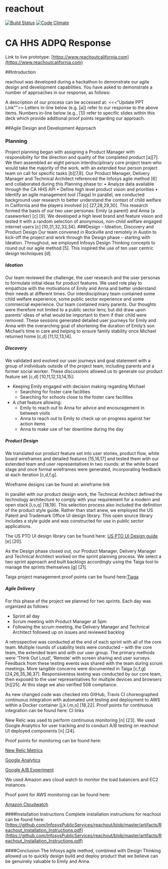 # reachout

[![Build Status](https://travis-ci.org/InfosysPublicServices/reachout.svg?branch=master)](https://travis-ci.org/InfosysPublicServices/reachout)
[![Code Climate](https://codeclimate.com/github/InfosysPublicServices/reachout/badges/gpa.svg)](https://codeclimate.com/github/InfosysPublicServices/reachout)

# CA HHS ADPQ Response
Link to live prototype: [https://www.reachoutcalifornia.com](https://www.reachoutcalifornia.com)

##Introduction 

reachout was developed during a hackathon to demonstrate our agile design and development capabilities.
You have asked to demonstrate a number of approaches in our response, as follows:


A description of our process can be accessed at: <<<"Update PPT Link"">>
Letters in-line below (e.g. [a]) refer to our response to the above items. Numbers in-line below (e.g., [1]) refer to specific slides within this deck which provide additional proof points regarding our approach.

##Agile Design and Development Approach

### Planning
Project planning began with assigning a Product Manager with responsibility for the direction and quality of the completed product [a][7]. We then assembled an eight person interdisciplinary core project team who would take the majority of the work, with an extended four person project team on call for specific tasks [b][7,8]. Our Product Manager, Delivery Manager and Technical Architect referenced the Infosys agile method [6] and collaborated during this Planning phase to:
•	Analyze data available through the CA HHS API
•	Define high level product vision and priorities
•	Identify an agile management tool (Taiga)
In parallel, we conducted background user research to better understand the context of child welfare in California and the players involved [c] [27,28,29,30]. This research formed the basis of our two user personas: Emily (a parent) and Anna (a caseworker) [c] [9].
We developed a high level brand and feature vision and tested it with a random selection of anonymous, non-child welfare engaged internet users [c] [10,31,32,33,34].
###Design – Ideation, Discovery and Product Design
Our team convened in Rockville and remotely in Austin to kick-off the project and work through the Design phase – starting with Ideation.
Throughout, we employed Infosys Design Thinking concepts to round out our agile method [5]. This inspired the use of ten user centric design techniques [d].
##### Ideation
Our team reviewed the challenge, the user research and the user personas to formulate initial ideas for product features. We used role play to empathize with the motivations of Emily and Anna and better understand their needs at different times.
Our interdisciplinary team contained some child welfare experience, some public sector experience and some commercial experience. Our team contained many parents. Our thoughts were therefore not limited to a public sector lens; but did draw upon parents’ ideas of what would be important to them if their child were removed.
These sessions generated detailed user journeys for Emily and Anna with the overarching goal of shortening the duration of Emily’s son Michael’s time in care and helping to ensure family stability once Michael returned home [c,d] [11,12,13,14].
##### Discovery
We validated and evolved our user journeys and goal statement with a group of individuals outside of the project team, including parents and a former social worker. These discussions allowed us to generate our product feature set [c,d] [10,11,12,13,14,15]:

* Keeping Emily engaged with decision making regarding Michael
	* 	Searching for foster care facilities
	* 	Searching for schools close to the foster care facilities
* A chat feature allowing:
	* 	Emily to reach out to Anna for advice and encouragement in between visits
	* 	Anna to reach out to Emily to check up on progress against her action items
	* 	Anna to make use of her downtime during the day

##### Product Design
We translated our product feature set into user stories, product flow, white board wireframes and detailed features [15,16,17] and tested them with our extended team and user representatives in two rounds: at the white board stage and once formal wireframes were generated, incorporating feedback at each iteration [c,d,f,g].

Wireframe designs can be found at: wireframe link


In parallel with our product design work, the Technical Architect defined the technology architecture to comply with your requirement for a modern and open stack [i,o,q] [18,19].
This selection process also included the definition of the product style guide. Rather than start anew, we employed the US Patent and Trademark Office UI design library. This open source library includes a style guide and was constructed for use in public sector applications.

The US PTO UI design library can be found here: [US PTO UI Design guide](https://uspto.github.io/designpatterns/index.html) [e] [20].

As the Design phase closed out, our Product Manager, Delivery Manager and Technical Architect worked on the sprint planning process. We select a two sprint approach and built backlogs accordingly using the Taiga tool to manage the sprints themselves [g] [21].


Taiga project management proof points can be found here:[Tiaga](https://tree.taiga.io/project/smutalik-cmas/)

##### Agile Delivery
For this phase of the project we planned for two sprints. Each day was organized as follows:


* Sprint all day
* Scrum meeting with Product Manager at 5pm
* Following the scrum meeting, the Delivery Manager and Technical Architect followed up on issues and reviewed backlog


A retrospective was conducted at the end of each sprint with all of the core team.
Multiple rounds of usability tests were conducted – with the core team, the extended team and with our user group. The primary methods were ‘Think Out Loud’, ‘Remote’ with screen sharing and user surveys. Feedback from these testing events was shared with the team during scrum meetings. More tangible concerns were documented in Taiga [c,f,g] [24,26,35,36,37].
Responsiveness testing was conducted by our core team, then exposed to the user representatives for multiple devices and browsers [h][25]. At this stage we also verified 508 compliance.

As new changed code was checked into GitHub, Travis CI choreographed continuous integration with automated unit testing and deployment to AWS within a Docker container [j,k.l,m,o] [18,22].
Proof points for continuous integration can be found here: CI links


New Relic was used to perform continuous monitoring [n] [23]. 
We used Google Analytics for user tracking and to conduct A/B testing on reachout UI deployed components [n] [24].

Proof points for monitoring can be found here: 

[New Relic Metrics](https://github.com/InfosysPublicServices/reachout/blob/master/artifacts/newRelic_Metrics.pdf)

[Google Analytics](https://github.com/InfosysPublicServices/reachout/blob/master/artifacts/googleAnalytics_WebAnalytics.pdf)

[Google A/B Experiment](https://github.com/InfosysPublicServices/reachout/blob/master/artifacts/Google%20Analytics%20A-B%20Testing.pdf)

We used Amazon aws cloud watch to monitor the load balancers and EC2 instances.

Proof point for AWS monitoring can be found here:

[Amazon Cloudwatch](https://github.com/InfosysPublicServices/reachout/blob/master/artifacts/AWS-CloudWatch_Metrics.pdf)

####Installation Instructions
Complete installation instructions for reachout can be found here: [https://github.com/InfosysPublicServices/reachout/blob/master/artifacts/Reachout_Installation_Instructions.pdf](https://github.com/InfosysPublicServices/reachout/blob/master/artifacts/Reachout_Installation_Instructions.pdf)

####Conclusion
The Infosys agile method, combined with Design Thinking allowed us to quickly design build and deploy product that we believe can be genuinely valuable to Emily and Anna. 


